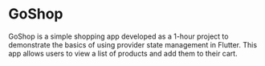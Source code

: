 # GoShop
GoShop is a simple shopping app developed as a 1-hour project to demonstrate the basics of using provider state management in Flutter. This app allows users to view a list of products and add them to their cart.
